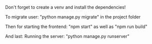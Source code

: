 Don't forget to create a venv and install the dependencies!

To migrate user: "python manage.py migrate" in the project folder

Then for starting the frontend: "npm start" as well as "npm run build"

And last: 
Running the server: 
"python manage.py runserver"
